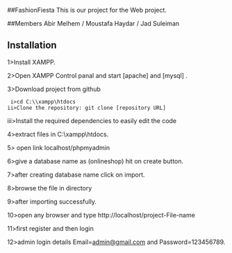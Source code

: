 ##FashionFiesta
This is our project for the Web project.

##Members
 Abir Melhem / Moustafa Haydar / Jad Suleiman

## Installation

1>Install XAMPP.

2>Open XAMPP Control panal and start [apache] and [mysql] .

3>Download project from github
    
     i>cd C:\\xampp\htdocs
    ii>Clone the repository: git clone [repository URL]
   iii>Install the required dependencies to easily edit the code
   
4>extract files in C:\\xampp\htdocs\.

5> open link localhost/phpmyadmin

6>give a database name as (onlineshop) hit on create button.

7>after creating database name click on import.

8>browse the file in directory

9>after importing successfully.

10>open any browser and type http://localhost/project-File-name

11>first register and then login

12>admin login details  Email=admin@gmail.com and Password=123456789.




